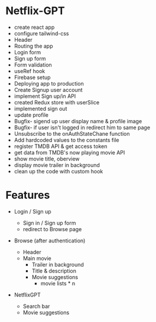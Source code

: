 # Netflix-GPT

- create react app
- configure tailwind-css
- Header
- Routing the app
- Login form
- Sign up form
- Form validation
- useRef hook
- Firebase setup
- Deploying app to production
- Create Signup user account
- implement Sign up/in API
- created Redux store with userSlice
- implemented sign out 
- update profile
- Bugfix- sigend up user display name & profile image
- Bugfix- if user isn't logged in redirect him to same page 
- Unsubscribe to the onAuthStateChane function 
- Add hardcoded values to the constants file
- register TMDB API & get access token 
- get data from TMDB's now playing movie API
- show movie title, oberview
- display movie trailer in background
- clean up the code with custom hook

# Features
- Login / Sign up
  - Sign in / Sign up form
  - redirect to Browse page

- Browse (after authentication) 
  - Header
  - Main movie
    - Trailer in background
    - Title &  description
    - Movie suggestions
      - movie lists * n

- NetflixGPT
  - Search bar
  - Movie suggestions